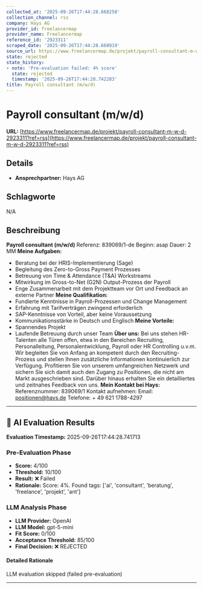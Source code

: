 ```yaml
---
collected_at: '2025-09-26T17:44:28.668258'
collection_channel: rss
company: Hays AG
provider_id: freelancermap
provider_name: Freelancermap
reference_id: '2923311'
scraped_date: '2025-09-26T17:44:28.668919'
source_url: https://www.freelancermap.de/projekt/payroll-consultant-m-w-d-2923311?ref=rss
state: rejected
state_history:
- note: 'Pre-evaluation failed: 4% score'
  state: rejected
  timestamp: '2025-09-26T17:44:28.742283'
title: Payroll consultant (m/w/d)
---
```




# Payroll consultant (m/w/d)
**URL:** [https://www.freelancermap.de/projekt/payroll-consultant-m-w-d-2923311?ref=rss](https://www.freelancermap.de/projekt/payroll-consultant-m-w-d-2923311?ref=rss)
## Details
- **Ansprechpartner:** Hays AG

## Schlagworte
N/A

## Beschreibung
**Payroll consultant (m/w/d)** Referenz: 839069/1-de Beginn: asap Dauer: 2 MM **Meine Aufgaben:**  
- Beratung bei der HRIS-Implementierung (Sage)
- Begleitung des Zero-to-Gross Payment Prozesses
- Betreuung von Time & Attendance (T&A) Workstreams
- Mitwirkung im Gross-to-Net (G2N) Output-Prozess der Payroll
- Enge Zusammenarbeit mit dem Projektteam vor Ort und Feedback an externe Partner
  **Meine Qualifikation:**  
- Fundierte Kenntnisse in Payroll-Prozessen und Change Management
- Erfahrung mit Tarifverträgen zwingend erforderlich
- SAP-Kenntnisse von Vorteil, aber keine Voraussetzung
- Kommunikationsstärke in Deutsch und Englisch
  **Meine Vorteile:**  
- Spannendes Projekt
- Laufende Betreuung durch unser Team
  **Über uns:** Bei uns stehen HR-Talenten alle Türen offen, etwa in den Bereichen Recruiting, Personalleitung, Personalentwicklung, Payroll oder HR Controlling u.v.m. Wir begleiten Sie von Anfang an kompetent durch den Recruiting-Prozess und stellen Ihnen zusätzliche Informationen kontinuierlich zur Verfügung. Profitieren Sie von unserem umfangreichen Netzwerk und sichern Sie sich damit auch den Zugang zu Positionen, die nicht am Markt ausgeschrieben sind. Darüber hinaus erhalten Sie ein detailliertes und zeitnahes Feedback von uns. **Mein Kontakt bei Hays:** Referenznummer: 839069/1 Kontakt aufnehmen: Email: positionen@hays.de Telefone: + 49 621 1788-4297

---

## 🤖 AI Evaluation Results

**Evaluation Timestamp:** 2025-09-26T17:44:28.741713

### Pre-Evaluation Phase
- **Score:** 4/100
- **Threshold:** 10/100
- **Result:** ❌ Failed
- **Rationale:** Score: 4%. Found tags: ['ai', 'consultant', 'beratung', 'freelance', 'projekt', 'ant']

### LLM Analysis Phase
- **LLM Provider:** OpenAI
- **LLM Model:** gpt-5-mini
- **Fit Score:** 0/100
- **Acceptance Threshold:** 85/100
- **Final Decision:** ❌ REJECTED

#### Detailed Rationale
LLM evaluation skipped (failed pre-evaluation)

---
